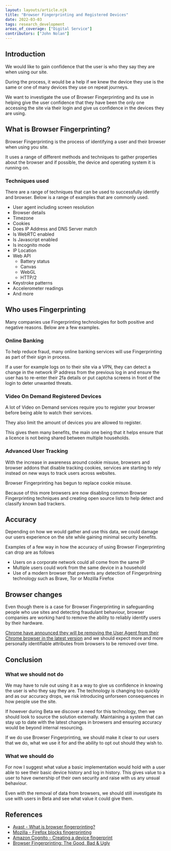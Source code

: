 ```yaml
---
layout: layouts/article.njk
title: "Browser Fingerprinting and Registered Devices"
date: 2022-03-03
tags: research_development
areas_of_coverage: ["Digital Service"]
contributors: ["John Nolan"]
---
```


## Introduction

We would like to gain confidence that the user is who they say they are when using our site.

During the process, it would be a help if we knew the device they use is the same or one of many devices they use on repeat journeys.

We want to investigate the use of Browser Fingerprinting and its use in helping give the user confidence that they have been the only one accessing the site via their login and give us confidence in the devices they are using.

## What is Browser Fingerprinting?

Browser Fingerprinting is the process of identifying a user and their browser when using you site.

It uses a range of different methods and techniques to gather properties about the browser and if possible, the device and operating system it is running on.

### Techniques used

There are a range of techniques that can be used to successfully identify and browser. Below is a range of examples that are commonly used.

* User agent including screen resolution
* Browser details
* Timezone
* Cookies
* Does IP Address and DNS Server match
* Is WebRTC enabled
* Is Javascript enabled
* Is incognito mode
* IP Location
* Web API
  * Battery status
  * Canvas
  * WebGL
  * HTTP/2
* Keystroke patterns
* Accelerometer readings
* And more

## Who uses Fingerprinting

Many companies use Fingerprinting technologies for both positive and negative reasons. Below are a few examples.

### Online Banking

To help reduce fraud, many online banking services will use Fingerprinting as part of their sign in process.

If a user for example logs on to their site via a VPN, they can detect a change in the network IP address from the previous log in and ensure the user has to re-enter their 2fa details or put captcha screens in front of the login to deter unwanted threats.

### Video On Demand Registered Devices

A lot of Video on Demand services require you to register your browser before being able to watch their services.

They also limit the amount of devices you are allowed to register.

This gives them many benefits, the main one being that it helps ensure that a licence is not being shared between multiple households.

### Advanced User Tracking

With the increase in awareness around cookie misuse, browsers and browser addons that disable tracking cookies, services are starting to rely instead on new ways to track users across websites.

Browser Fingerprinting has begun to replace cookie misuse.

Because of this more browsers are now disabling common Browser Fingerprinting techniques and creating open source lists to help detect and classify known bad trackers.

## Accuracy

Depending on how we would gather and use this data, we could damage our users experience on the site while gaining minimal security benefits.

Examples of a few way in how the accuracy of using Browser Fingerprinting can drop are as follows

* Users on a corporate network could all come from the same IP
* Multiple users could work from the same device in a household
* Use of a modern browser that prevents any detection of Fingerpritning technology such as Brave, Tor or Mozilla Firefox

## Browser changes

Even though there is a case for Browser Fingerprinting in safeguarding people who use sites and detecting fraudulant behaviour, browser companies are working hard to remove the ability to reliably identify users by their hardware.

[Chrome have announced they will be removing the User Agent from their Chrome browser in the latest version](https://www.xda-developers.com/chrome-100-beta/) and we should expect more and more personally identifiable attributes from browsers to be removed over time.

## Conclusion

### What we should not do

We may have to rule out using it as a way to give us confidence in knowing the user is who they say they are. The technology is changing too quickly and as our accuracy drops, we risk introducing unforseen consequences in how people use the site.

If however during Beta we discover a need for this technology, then we should look to source the solution externally. Maintaining a system that can stay up to date with the latest changes in browsers and ensuring accuracy would be beyond internal resourcing.

If we do use Browser Fingerprinting, we should make it clear to our users that we do, what we use it for and the ability to opt out should they wish to.

### What we should do

For now I suggest what value a basic implementation would hold with a user able to see their basic device history and log in history. This gives value to a user to have ownership of their own security and raise with us any unsual behaviour.

Even with the removal of data from browsers, we should still investigate its use with users in Beta and see what value it could give them.

## References

- [Avast - What is browser fingerprinting?](https://www.avast.com/c-what-is-browser-fingerprinting)
- [Mozilla - Firefox blocks fingerprinting](https://www.mozilla.org/en-GB/firefox/features/block-fingerprinting/)
- [Amazon Cognito - Creating a device fingerprint](https://docs.aws.amazon.com/cognito/latest/developerguide/cognito-user-pool-settings-adaptive-authentication.html)
- [Browser Fingerprinting: The Good, Bad & Ugly](https://www.thesslstore.com/blog/browser-fingerprinting-the-good-bad-ugly/)
